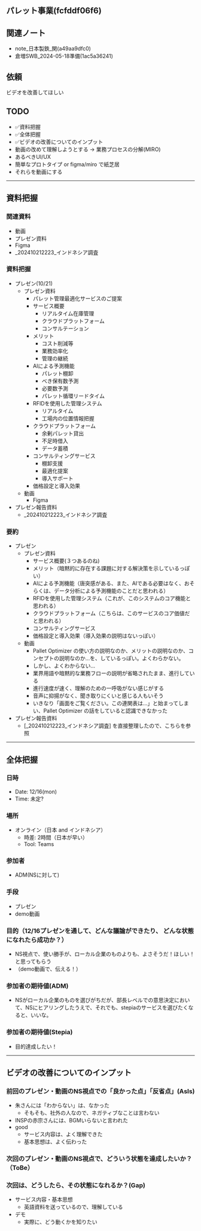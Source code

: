 パレット事業(fcfddf06f6)
---

## 関連ノート
- note_日本製鉄_関(a49aa9dfc0)
- 倉増SWB_2024-05-18準備(1ac5a36241)

## 依頼
ビデオを改善してほしい

## TODO
- ✅資料把握
- ✅全体把握
- ✅ビデオの改善についてのインプット
- 動画の改めて理解しようとする → 業務プロセスの分解(MIRO)
- あるべきUI/UX
- 簡単なプロトタイプ or figma/miro で紙芝居
- それらを動画にする

---
## 資料把握
### 関連資料
- 動画
- プレゼン資料
- Figma
- _202410212223_インドネシア調査

### 資料把握
- プレゼン(10/21)
  - プレゼン資料
    - パレット管理最適化サービスのご提案
    - サービス概要
      - リアルタイム在庫管理
      - クラウドプラットフォーム
      - コンサルテーション
    - メリット
      - コスト削減等
      - 業務効率化
      - 管理の継続
    - AIによる予測機能
      - パレット棚卸
      - べき保有数予測
      - 必要数予測
      - パレット循環リードタイム
    - RFIDを使用した管理システム
      - リアルタイム
      - 工場内の位置情報把握
    - クラウドプラットフォーム
      - 余剰パレット貸出
      - 不足時借入
      - データ蓄積
    - コンサルティングサービス
      - 棚卸支援
      - 最適化提案
      - 導入サポート
    - 価格設定と導入効果
  - 動画
    - Figma
- プレゼン報告資料
  - _202410212223_インドネシア調査

### 要約
- プレゼン
  - プレゼン資料
    - サービス概要(３つあるのね)
    - メリット（暗黙的に存在する課題に対する解決策を示しているっぽい）
    - AIによる予測機能（唐突感がある、また、AIである必要はなく、おそらくは、データ分析による予測機能のことだと思われる）
    - RFIDを使用した管理システム（これが、このシステムのコア機能と思われる）
    - クラウドプラットフォーム（こちらは、このサービスのコア価値だと思われる）
    - コンサルティングサービス
    - 価格設定と導入効果（導入効果の説明はないっぽい）
  - 動画
    - Pallet Optimizer の使い方の説明なのか、メリットの説明なのか、コンセプトの説明なのか...を、しているっぽい。よくわらかない。
    - しかし、よくわからない...
    - 業界用語や暗黙的な業務フローの説明が省略されたまま、進行している
    - 進行速度が速く、理解のための一呼吸がない感じがする
    - 音声に抑揚がなく、聞き取りにくいと感じる人もいそう
    - いきなり「画面をご覧ください。この連関表は...」と始まってしまい、Pallet Optimizer の話をしていると認識できなかった
- プレゼン報告資料
  - [_202410212223_インドネシア調査] を直接整理したので、こちらを参照


---
## 全体把握
### 日時
- Date: 12/16(mon)
- Time: 未定?
### 場所
- オンライン（日本 and インドネシア）
  - 時差: 2時間（日本が早い）
  - Tool: Teams
### 参加者
- ADM(NSに対して)
### 手段
- プレゼン
- demo動画
### 目的（12/16プレゼンを通して、どんな議論ができたり、 どんな状態になれたら成功か？）
- NS視点で、使い勝手が、ローカル企業のものよりも、よさそうだ！ほしい！と思ってもらう
- （demo動画で、伝える！）

### 参加者の期待値(ADM)
- NSがローカル企業のものを選びがちだが、部長レベルでの意思決定において、NSにヒアリングしたうえで、それでも、stepiaのサービスを選びたくなると、いいな。

### 参加者の期待値(Stepia)
- 目的達成したい！

---
## ビデオの改善についてのインプット
### 前回のプレゼン・動画のNS視点での「良かった点」「反省点」(AsIs)
- 朱さんには「わからない」は、なかった
  - そもそも、社外の人なので、ネガティブなことは言わない
- INSPの赤宗さんには、BGMいらないと言われた
- good
  - サービス内容は、よく理解できた
  - 基本思想は、よく伝わった

### 次回のプレゼン・動画のNS視点で、どういう状態を達成したいか？（ToBe）

### 次回は、どうしたら、その状態になれるか？(Gap)
- サービス内容・基本思想
  - 英語資料を送っているので、理解している
- デモ
  - 実際に、どう動くかを知りたい


